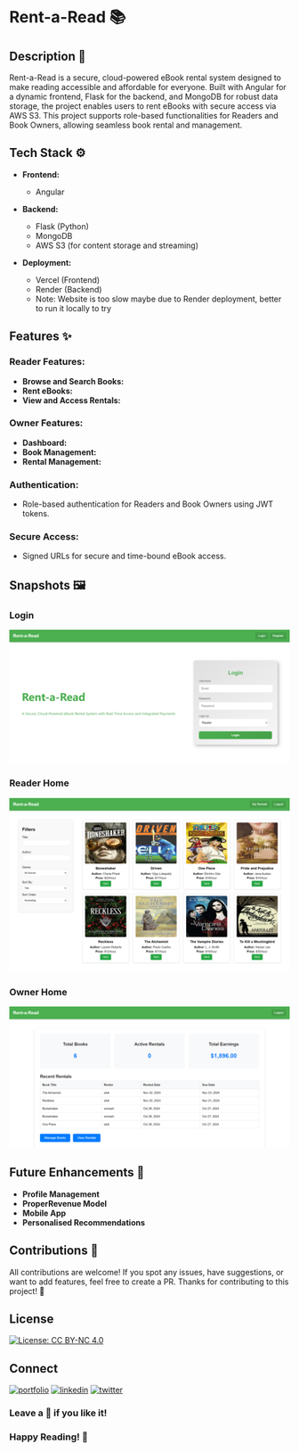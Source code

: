 # Rent-a-Read 📚

## Description 📝

Rent-a-Read is a secure, cloud-powered eBook rental system designed to make reading accessible and affordable for everyone. Built with Angular for a dynamic frontend, Flask for the backend, and MongoDB for robust data storage, the project enables users to rent eBooks with secure access via AWS S3. This project supports role-based functionalities for Readers and Book Owners, allowing seamless book rental and management. 

## Tech Stack ⚙️

- **Frontend:**
  - Angular

- **Backend:**
  - Flask (Python)
  - MongoDB
  - AWS S3 (for content storage and streaming)

- **Deployment:**
  - Vercel (Frontend)
  - Render (Backend)
  - Note: Website is too slow maybe due to Render deployment, better to run it locally to try

## Features ✨

### Reader Features:
- **Browse and Search Books:**
- **Rent eBooks:**
- **View and Access Rentals:**

### Owner Features:
- **Dashboard:**
- **Book Management:**
- **Rental Management:**


### Authentication:
- Role-based authentication for Readers and Book Owners using JWT tokens.

### Secure Access:
- Signed URLs for secure and time-bound eBook access.

## Snapshots 🖼️

### Login
![Login](Snapshots/Login.png)

### Reader Home
![Reader Home](Snapshots/Reader.png)

### Owner Home
![Owner Home](Snapshots/Owner.png)


## Future Enhancements 🚀
- **Profile Management**
- **ProperRevenue Model**
- **Mobile App**
- **Personalised Recommendations**

## Contributions 🤝

All contributions are welcome! If you spot any issues, have suggestions, or want to add features, feel free to create a PR. Thanks for contributing to this project! 🚀


## License
[![License: CC BY-NC 4.0](https://img.shields.io/badge/License-CC%20BY--NC%204.0-orange.svg)](https://creativecommons.org/licenses/by-nc/4.0/)


## Connect 
[![portfolio](https://img.shields.io/badge/my_portfolio-000?style=for-the-badge&logo=ko-fi&logoColor=white)](https://alokverma18.github.io/)
[![linkedin](https://img.shields.io/badge/linkedin-0A66C2?style=for-the-badge&logo=linkedin&logoColor=white)](https://www.linkedin.com/in/alokverma18/)
[![twitter](https://img.shields.io/badge/twitter-1DA1F2?style=for-the-badge&logo=twitter&logoColor=white)](https://twitter.com/ak_verma18)

### Leave a 🌟 if you like it!
### Happy Reading! 📖
